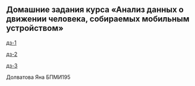 ## Домашние задания курса «Анализ данных о движении человека, собираемых мобильным устройством» 

[дз-1](https://github.com/yanadlv/practice_code/blob/main/pandas_дз.ipynb)

[дз-2](https://github.com/yanadlv/practice_code/blob/main/EDA_сем%2Bдз.ipynb)

[дз-3]()

Долватова Яна БПМИ195
